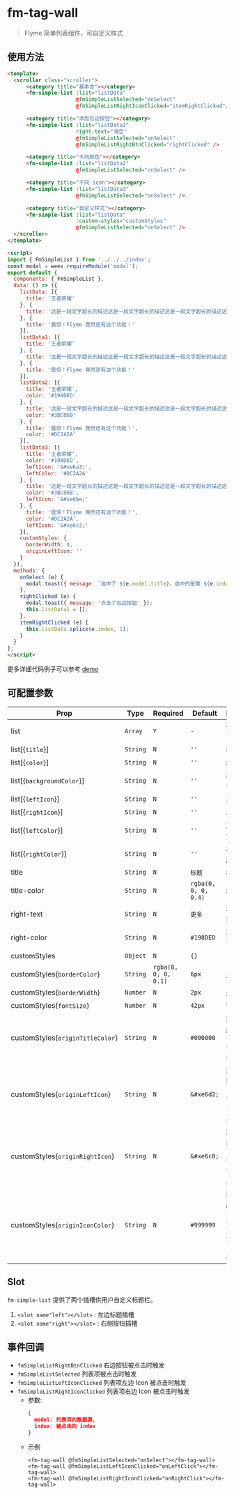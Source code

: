 # fm-tag-wall

> Flyme 简单列表组件，可自定义样式

## 使用方法
```html
<template>
  <scroller class="scroller">
      <category title="基本态"></category>
      <fm-simple-list :list="listData"
                      @fmSimpleListSelected="onSelect"
                      @fmSimpleListRightIconClicked="itemRightClicked"/>

      <category title="添加右边按钮"></category>
      <fm-simple-list :list="listData1"
                      right-text="清空"
                      @fmSimpleListSelected="onSelect"
                      @fmSimpleListRightBtnClicked="rightClicked" />

      <category title="不同颜色"></category>
      <fm-simple-list :list="listData2"
                      @fmSimpleListSelected="onSelect" />

      <category title="不同 icon"></category>
      <fm-simple-list :list="listData3"
                      @fmSimpleListSelected="onSelect" />

      <category title="自定义样式"></category>
      <fm-simple-list :list="listData"
                      :custom-styles="customStyles"
                      @fmSimpleListSelected="onSelect" />
  </scroller>
</template>

<script>
import { FmSimpleList } from '../../../index';
const modal = weex.requireModule('modal');
export default {
  components: { FmSimpleList },
  data: () => ({
    listData: [{
      title: '王者荣耀'
    }, {
      title: '这是一段文字超长的描述这是一段文字超长的描述这是一段文字超长的描述这是一段文字超长的描述'
    }, {
      title: '震惊！Flyme 竟然还有这个功能！'
    }],
    listData1: [{
      title: '王者荣耀'
    }, {
      title: '这是一段文字超长的描述这是一段文字超长的描述这是一段文字超长的描述这是一段文字超长的描述'
    }, {
      title: '震惊！Flyme 竟然还有这个功能！'
    }],
    listData2: [{
      title: '王者荣耀',
      color: '#198DED'
    }, {
      title: '这是一段文字超长的描述这是一段文字超长的描述这是一段文字超长的描述这是一段文字超长的描述',
      color: '#3BC06B'
    }, {
      title: '震惊！Flyme 竟然还有这个功能！',
      color: '#DC2A2A'
    }],
    listData3: [{
      title: '王者荣耀',
      color: '#198DED',
      leftIcon: '&#xe6a3;',
      leftColor: '#DC2A2A'
    }, {
      title: '这是一段文字超长的描述这是一段文字超长的描述这是一段文字超长的描述这是一段文字超长的描述',
      color: '#3BC06B',
      leftIcon: '&#xe6be;'
    }, {
      title: '震惊！Flyme 竟然还有这个功能！',
      color: '#DC2A2A',
      leftIcon: '&#xe6c2;'
    }],
    customStyles: {
      borderWidth: 0,
      originLeftIcon: ''
    }
  }),
  methods: {
    onSelect (e) {
      modal.toast({ message: `选中了 ${e.model.title}，选中的是第 ${e.index} 个` });
    },
    rightClicked (e) {
      modal.toast({ message: '点击了右边按钮' });
      this.listData1 = [];
    },
    itemRightClicked (e) {
      this.listData.splice(e.index, 1);
    }
  }
};
</script>

```

更多详细代码例子可以参考 [demo](https://github.com/Yanjiie/weex-flymeui/blob/master/example/component/simpleList/index.vue)

## 可配置参数
| Prop | Type | Required | Default | Description |
|-------------|------------|--------|-----|-----|
| list | `Array` |`Y`| `-` | 列表数据，可动态更新 |
| list[{`title`}] | `String` |`N`| `''` | 标题 |
| list[{`color`}] | `String` |`N`| `''` | 标题颜色 |
| list[{`backgroundColor`}] | `String` |`N`| `''` | 标签背景颜色 |
| list[{`leftIcon`}] | `String` |`N`| `''` | 左边 Icon |
| list[{`rightIcon`}] | `String` |`N`| `''` | 右边 Icon |
| list[{`leftColor`}] | `String` |`N`| `''` | 左边 Icon 颜色 |
| list[{`rightColor`}] | `String` |`N`| `''` | 右边边 Icon 颜色 |
| title | `String` |`N`| `标题` | 标题 |
| title-color | `String` |`N`| `rgba(0, 0, 0, 0.4)` | 标题颜色 |
| right-text | `String` |`N`| `更多` | 右边按钮文案 |
| right-color | `String` |`N`| `#198DED` | 右边按钮颜色 |
| customStyles | `Object` |`N`| `{}` | 自定义样式 |
| customStyles{`borderColor`} | `String` |`rgba(0, 0, 0, 0.1)`| `6px` | 边框颜色 |
| customStyles{`borderWidth`} | `Number` |`N`| `2px` | 边框宽度 |
| customStyles{`fontSize`} | `Number` |`N`| `42px` | 字体大小 |
| customStyles{`originTitleColor`} | `String` |`N`| `#000000` | 默认的字体颜色，会被 `list item` 中的 `color` 覆盖 |
| customStyles{`originLeftIcon`} | `String` |`N`| `&#xe6d2;` | 默认的左 Icon，会被 `list item` 中的 `leftIcon` 覆盖 |
| customStyles{`originRightIcon`} | `String` |`N`| `&#xe6c0;` | 默认的右 Icon，会被 `list item` 中的 `leftIcon` 覆盖 |
| customStyles{`originIconColor`} | `String` |`N`| `#999999` | 默认的 Icon 颜色，会被 `list item` 中的 `leftColor` 或 `rightColor` 覆盖 |

## Slot
`fm-simple-list` 提供了两个插槽供用户自定义标题栏。

1. `<slot name"left"></slot>` : 左边标题插槽
2. `<slot name"right"></slot>` : 右侧按钮插槽

## 事件回调
- `fmSimpleListRightBtnClicked` 右边按钮被点击时触发
- `fmSimpleListSelected` 列表项被点击时触发
- `fmSimpleListLeftIconClicked` 列表项左边 Icon 被点击时触发
- `fmSimpleListRightIconClicked` 列表项右边 Icon 被点击时触发
    - 参数: 
        ```json
        {
          model: 列表项的数据源,
          index: 被点击的 index
        }
        ```
    - 示例
        ```vue
        <fm-tag-wall @fmSimpleListSelected="onSelect"></fm-tag-wall>
        <fm-tag-wall @fmSimpleListLeftIconClicked="onLeftClick"></fm-tag-wall>
        <fm-tag-wall @fmSimpleListRightIconClicked="onRightClick"></fm-tag-wall>
        ```
